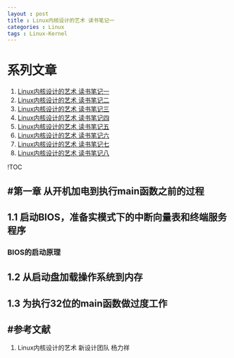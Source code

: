 ```yaml
---
layout : post
title : Linux内核设计的艺术 读书笔记一
categories : Linux
tags : Linux-Kernel
---
```


# 系列文章
1. [Linux内核设计的艺术 读书笔记一](/Linuxneiheshejideyishu1)
2. [Linux内核设计的艺术 读书笔记二](/Linuxneiheshejideyishu2)
3. [Linux内核设计的艺术 读书笔记三](/Linuxneiheshejideyishu3)
4. [Linux内核设计的艺术 读书笔记四](/Linuxneiheshejideyishu4)
5. [Linux内核设计的艺术 读书笔记五](/Linuxneiheshejideyishu5)
6. [Linux内核设计的艺术 读书笔记六](/Linuxneiheshejideyishu6)
7. [Linux内核设计的艺术 读书笔记七](/Linuxneiheshejideyishu7)
8. [Linux内核设计的艺术 读书笔记八](/Linuxneiheshejideyishu8)

!TOC

#第一章 从开机加电到执行main函数之前的过程
---

## 1.1 启动BIOS，准备实模式下的中断向量表和终端服务程序

### BIOS的启动原理

## 1.2 从启动盘加载操作系统到内存

## 1.3 为执行32位的main函数做过度工作


#参考文献
---
1. Linux内核设计的艺术 新设计团队 杨力祥